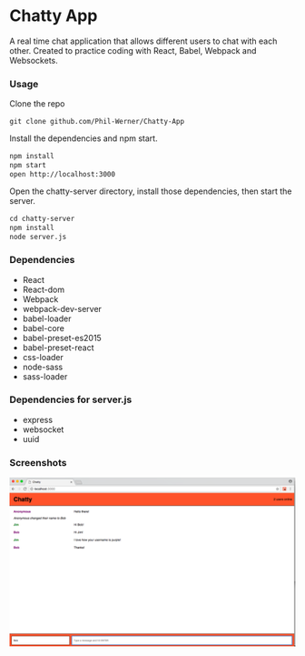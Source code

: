Chatty App
=====================

A real time chat application that allows different users to chat with each other.  Created to practice coding
with React, Babel, Webpack and Websockets.

### Usage

Clone the repo

```
git clone github.com/Phil-Werner/Chatty-App
```

Install the dependencies and npm start.

```
npm install
npm start
open http://localhost:3000
```

Open the chatty-server directory, install those dependencies, then start the server.

```
cd chatty-server
npm install
node server.js
```

### Dependencies

* React
* React-dom
* Webpack
* webpack-dev-server
* babel-loader
* babel-core
* babel-preset-es2015
* babel-preset-react
* css-loader
* node-sass
* sass-loader

### Dependencies for server.js

* express
* websocket
* uuid

### Screenshots

!["Screenshot of chatty messages"](https://github.com/Phil-Werner/Chatty-App/blob/master/docs/Chatty-App%20.png?raw=true)
